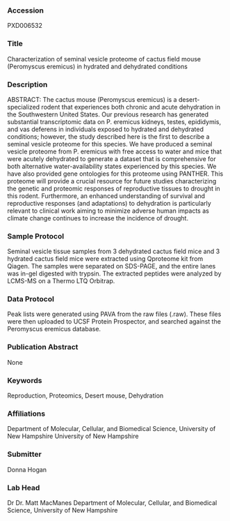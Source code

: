 ### Accession
PXD006532

### Title
Characterization of seminal vesicle proteome of cactus field mouse (Peromyscus eremicus) in hydrated and dehydrated conditions

### Description
ABSTRACT: The cactus mouse (Peromyscus eremicus) is a desert-specialized rodent that experiences both chronic and acute dehydration in the Southwestern United States.  Our previous research has generated substantial transcriptomic data on P. eremicus kidneys, testes, epididymis, and vas deferens in individuals exposed to hydrated and dehydrated conditions; however, the study described here is the first to describe a seminal vesicle proteome for this species.  We have produced a seminal vesicle proteome from P. eremicus with free access to water and mice that were acutely dehydrated to generate a dataset that is comprehensive for both alternative water-availability states experienced by this species.  We have also provided gene ontologies for this proteome using PANTHER. This proteome will provide a crucial resource for future studies characterizing the genetic and proteomic responses of reproductive tissues to drought in this rodent.  Furthermore, an enhanced understanding of survival and reproductive responses (and adaptations) to dehydration is particularly relevant to clinical work aiming to minimize adverse human impacts as climate change continues to increase the incidence of drought.

### Sample Protocol
Seminal vesicle tissue samples from 3 dehydrated cactus field mice and 3 hydrated cactus field mice were extracted using Qproteome kit from Qiagen.  The samples were separated on SDS-PAGE, and the entire lanes was in-gel digested with trypsin.  The extracted peptides were analyzed by LCMS-MS on a Thermo LTQ Orbitrap.

### Data Protocol
Peak lists were generated using PAVA from the raw files (.raw).  These files were then uploaded to UCSF Protein Prospector, and searched against the Peromyscus eremicus database.

### Publication Abstract
None

### Keywords
Reproduction, Proteomics, Desert mouse, Dehydration

### Affiliations
Department of Molecular, Cellular, and Biomedical Science, University of New Hampshire
University of New Hampshire

### Submitter
Donna Hogan

### Lab Head
Dr Dr. Matt MacManes
Department of Molecular, Cellular, and Biomedical Science, University of New Hampshire



